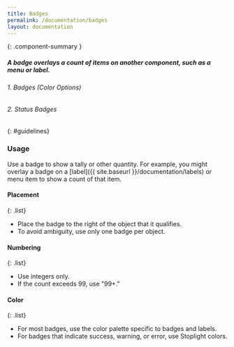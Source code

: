 ```yaml
---
title: Badges
permalink: /documentation/badges
layout: documentation
---
```


{: .component-summary }
##### A badge overlays a count of items on another component, such as a menu or label.

###### 1. Badges (Color Options)

<clr-badge-colors-demo></clr-badge-colors-demo>

###### 2. Status Badges

<clr-badge-statuses-demo></clr-badge-statuses-demo>

{: #guidelines}
### Usage

Use a badge to show a tally or other quantity. For example, you might overlay a badge on a [label]({{ site.baseurl }}/documentation/labels) or menu item to show a count of that item.

#### Placement

{: .list}
- Place the badge to the right of the object that it qualifies.
- To avoid ambiguity, use only one badge per object.

#### Numbering

{: .list}
- Use integers only.
- If the count exceeds 99, use "99+."

#### Color

{: .list}
- For most badges, use the color palette specific to badges and labels.
- For badges that indicate success, warning, or error, use Stoplight colors.
